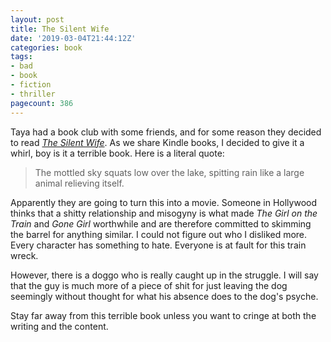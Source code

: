 ```yaml
---
layout: post
title: The Silent Wife
date: '2019-03-04T21:44:12Z'
categories: book
tags:
- bad
- book
- fiction
- thriller
pagecount: 386
---
```


Taya had a book club with some friends, and for some reason they decided to read
[*The Silent Wife*][book-amaz]. As we share Kindle books, I decided to give it a whirl, boy is it a
terrible book. Here is a literal quote:

> The mottled sky squats low over the lake, spitting rain like a large animal relieving itself.

Apparently they are going to turn this into a movie. Someone in Hollywood thinks that a shitty
relationship and misogyny is what made *The Girl on the Train* and *Gone Girl* worthwhile and are
therefore committed to skimming the barrel for anything similar. I could not figure out who I
disliked more. Every character has something to hate. Everyone is at fault for this train wreck.

However, there is a doggo who is really caught up in the struggle. I will say that the guy is much
more of a piece of shit for just leaving the dog seemingly without thought for what his absence does
to the dog's psyche.

Stay far away from this terrible book unless you want to cringe at both the writing and the content.

[book-amaz]:      https://www.amazon.com/Silent-Wife-Novel-S-Harrison-ebook/dp/B00AEDDSZW
